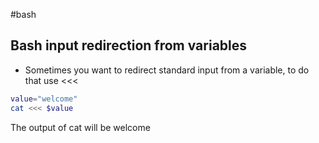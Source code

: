 #bash 

## Bash input redirection from variables
* Sometimes you want to redirect standard input from a variable, to do that use <<<

```bash
value="welcome"
cat <<< $value
```

The output of cat will be welcome